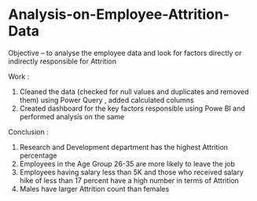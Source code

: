 # Analysis-on-Employee-Attrition-Data
Objective – to analyse the employee data and look for factors directly or indirectly responsible for Attrition

Work :
1. Cleaned the data (checked for null values and duplicates and removed them) using Power Query , added calculated columns
2. Created dashboard for the key factors responsible using Powe BI and performed analysis on the same
   
Conclusion :
1. Research and Development department has the highest Attrition percentage
2. Employees in the Age Group 26-35 are more likely to leave the job
3. Employees having salary less than 5K and those who received salary hike of less than 17 percent have a high number in terms of Attrition
4. Males have larger Attrition count than females
